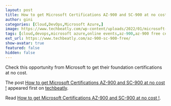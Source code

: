 ```yaml
---
layout: post
title: How to get Microsoft Certifications AZ-900 and SC-900 at no cost !
author: gini
categories: [Cloud,DevOps,Microsoft Azure,]
image: https://www.techbeatly.com/wp-content/uploads/2022/01/microsoft-free-certification-new-1024x576.png
tags: [cloud,devops,microsoft azure,online events,az-900,az-900 free certification,azure,free certification,microsoft,microsoft azure free certitfication,sc-900,sc-900 free certification,]
ext_url: https://www.techbeatly.com/az-900-sc-900-free/
show-avatar: true
featured: false
hidden: false
---
```


<p>Check this opportunity from Microsoft to get their foundation certifications at no cost. </p>
<p>The post <a href="https://www.techbeatly.com/az-900-sc-900-free/">How to get Microsoft Certifications AZ-900 and SC-900 at no cost !</a> appeared first on <a href="https://www.techbeatly.com">techbeatly</a>.</p>

Read [How to get Microsoft Certifications AZ-900 and SC-900 at no cost !](https://www.techbeatly.com/az-900-sc-900-free/).